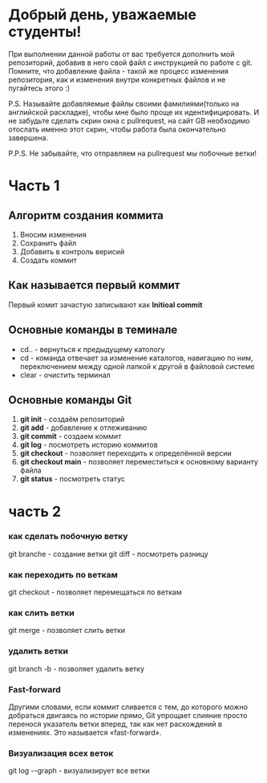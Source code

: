 # Добрый день, уважаемые студенты! 
  При выполнении данной работы от вас требуется дополнить мой репозиторий, добавив в него свой файл с инструкцией по работе с git. Помните, что добавление файла - такой же процесс изменения репозитория, как и изменения внутри конкретных файлов и не пугайтесь этого :)

  P.S. Называйте добавляемые файлы своими фамилиями(только на английской раскладке), чтобы мне было проще их идентифицировать. И не забудьте сделать скрин окна с pullrequest, на сайт GB необходимо отослать именно этот скрин, чтобы работа была окончательно завершена.

  P.P.S. Не забывайте, что отправляем на pullrequest мы побочные ветки!


  # Часть 1
  ## Алгоритм создания коммита
1. Вносим изменения
2. Сохранить файл
3. Добавить в контроль верисий
4. Создать коммит

## Как называется первый коммит
Первый комит зачастую записывают как **Initioal commit**

## Основные команды в теминале 
* cd.. - вернуться к предыдущему катологу
* cd - команда отвечает за изменение каталогов, навигацию по ним, переключением между одной папкой к другой в файловой системе
* clear - очистить терминал

## Основные команды Git

1. __git init__ - создаём репозиторий
2. __git add__ - добавление к отлеживанию
3. __git commit__ - создаем коммит
4. __git log__ - посмотреть историю коммитов
5. __git checkout__ - позволяет переходить к определённой версии
6. __git checkout main__ - позволяет переместиться к основному варианту файла
7. __git status__ - посмотреть статус


# часть 2

### как сделать побочную ветку 
git branche <name> - создание ветки
git diff - посмотреть разницу


### как переходить по веткам
git checkout <name> - позволяет перемещаться по веткам

### как слить ветки
git merge - позволяет слить ветки

### удалить ветки
git branch -b - позволяет удалить ветку


### Fast-forward
Другими словами, если коммит сливается с тем, до которого можно добраться двигаясь по истории прямо, Git упрощает слияние просто перенося указатель ветки вперед, так как нет расхождений в изменениях. Это называется «fast-forward».


### Визуализация всех веток
git log --graph - визуализирует все ветки